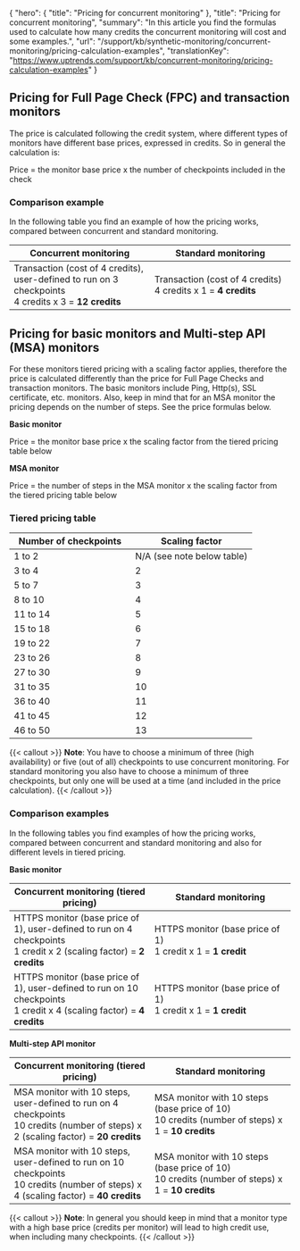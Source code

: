 {
  "hero": {
    "title": "Pricing for concurrent monitoring"
  },
  "title": "Pricing for concurrent monitoring",
  "summary": "In this article you find the formulas used to calculate how many credits the concurrent monitoring will cost and some examples.",
  "url": "/support/kb/synthetic-monitoring/concurrent-monitoring/pricing-calculation-examples",
  "translationKey": "https://www.uptrends.com/support/kb/concurrent-monitoring/pricing-calculation-examples"
}


## Pricing for Full Page Check (FPC) and transaction monitors

The price is calculated following the credit system, where different types of monitors have different base prices, expressed in credits. So in general the calculation is:

Price = the monitor base price x the number of checkpoints included in the check

### Comparison example

In the following table you find an example of how the pricing works, compared between concurrent and standard monitoring.

<table><colgroup><col style="width: 50%" /><col style="width: 50%" /></colgroup><thead><tr class="header"><th>Concurrent monitoring</th><th>Standard monitoring</th></tr></thead><tbody><tr class="odd"><td>Transaction (cost of 4 credits), user-defined to run on 3 checkpoints<br />
4 credits x 3 = <strong>12 credits</strong></td><td>Transaction (cost of 4 credits)<br />
4 credits x 1 = <strong>4 credits</strong></td></tr></tbody></table>

## Pricing for basic monitors and Multi-step API (MSA) monitors 

For these monitors tiered pricing with a scaling factor applies, therefore the price is calculated differently than the price for Full Page Checks and transaction monitors. The basic monitors include Ping, Http(s), SSL certificate, etc. monitors. Also, keep in mind that for an MSA monitor the pricing depends on the number of steps. See the price formulas below.

**Basic monitor**

Price = the monitor base price x the scaling factor from the tiered pricing table below

**MSA monitor**

Price = the number of steps in the MSA monitor x the scaling factor from the tiered pricing table below

### Tiered pricing table

<table>
  <colgroup><col style="width: 50%" /><col style="width: 50%" /></colgroup>
  <thead><tr class="header"><th>Number of checkpoints</th><th>Scaling factor</th></tr></thead>
  <tbody>
    <tr><td>1 to 2</td><td>N/A (see note below table)</td></tr>
    <tr><td>3 to 4</td><td>2</td></tr>
    <tr><td>5 to 7</td><td>3</td></tr>
    <tr><td>8 to 10</td><td>4</td></tr>
    <tr><td>11 to 14</td><td>5</td></tr>
    <tr><td>15 to 18</td><td>6</td></tr>
    <tr><td>19 to 22</td><td>7</td></tr>
    <tr><td>23 to 26</td><td>8</td></tr>
    <tr><td>27 to 30</td><td>9</td></tr>
    <tr><td>31 to 35</td><td>10</td></tr>
    <tr><td>36 to 40</td><td>11</td></tr>
    <tr><td>41 to 45</td><td>12</td></tr>
    <tr><td>46 to 50</td><td>13</td></tr>
  </tbody>
</table>

{{< callout >}} **Note**: You have to choose a minimum of three (high availability) or five (out of all) checkpoints to use concurrent monitoring. For standard monitoring you also have to choose a minimum of three checkpoints, but only one will be used at a time (and included in the price calculation). {{< /callout >}}
### Comparison examples

In the following tables you find examples of how the pricing works, compared between concurrent and standard monitoring and also for different levels in tiered pricing.

**Basic monitor**

<table><colgroup><col style="width: 50%" /><col style="width: 50%" /></colgroup>
  <thead><tr class="header"><th>Concurrent monitoring (tiered pricing)</th><th>Standard monitoring</th></tr></thead>
  <tbody>
    <tr><td>HTTPS monitor (base price of 1), user-defined to run on 4 checkpoints<br />
1 credit x 2 (scaling factor) = <strong>2 credits</strong></td><td>HTTPS monitor (base price of 1)<br />
1 credit x 1 = <strong>1 credit</strong></td></tr>
    <tr><td>HTTPS monitor (base price of 1), user-defined to run on 10 checkpoints<br />
1 credit x 4 (scaling factor) = <strong>4 credits</strong></td><td>HTTPS monitor (base price of 1)<br />
1 credit x 1 = <strong>1 credit</strong></td></tr>
  </tbody>
</table>

**Multi-step API monitor**

<table><colgroup><col style="width: 50%" /><col style="width: 50%" /></colgroup>
  <thead><tr class="header"><th>Concurrent monitoring (tiered pricing)</th><th>Standard monitoring</th></tr></thead>
  <tbody>
<tr><td>MSA monitor with 10 steps, user-defined to run on 4 checkpoints<br />
10 credits (number of steps) x 2 (scaling factor) = <strong>20 credits</strong></td>
<td>MSA monitor with 10 steps (base price of 10)<br />
10 credits (number of steps) x 1 = <strong>10 credits</strong></td></tr>
   <tr><td>MSA monitor with 10 steps, user-defined to run on 10 checkpoints<br />
10 credits (number of steps) x 4 (scaling factor) = <strong>40 credits</strong></td>
<td>MSA monitor with 10 steps (base price of 10)<br />
10 credits (number of steps) x 1 = <strong>10 credits</strong></td></tr> 
  </tbody>
</table>

{{< callout >}} **Note**: In general you should keep in mind that a monitor type with a high base price (credits per monitor) will lead to high credit use, when including many checkpoints. {{< /callout >}}
